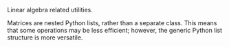 Linear algebra related utilities.

Matrices are nested Python lists, rather than a separate class. This means that some operations may be less efficient; however, the generic Python list structure is more versatile.